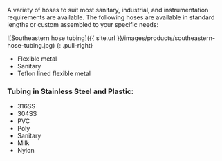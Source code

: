 A variety of hoses to suit most sanitary, industrial, and instrumentation
requirements are available. The following hoses are available in standard
lengths or custom assembled to your specific needs:

![Southeastern hose tubing]({{ site.url }}/images/products/southeastern-hose-tubing.jpg)
{: .pull-right}

- Flexible metal
- Sanitary
- Teflon lined flexible metal


### Tubing in Stainless Steel and Plastic:


- 316SS
- 304SS
- PVC
- Poly
- Sanitary
- Milk
- Nylon

